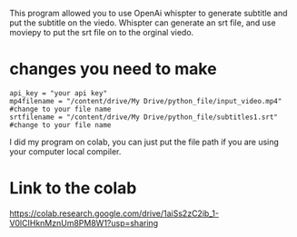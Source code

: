 This program allowed you to use OpenAi whispter to generate subtitle and put the subtitle on the viedo. Whispter can generate an srt file, and use moviepy to put the srt file on to the orginal viedo.

# changes you need to make
```
api_key = "your api key"
mp4filename = "/content/drive/My Drive/python_file/input_video.mp4"
#change to your file name
srtfilename = "/content/drive/My Drive/python_file/subtitles1.srt"
#change to your file name
```
I did my program on colab, you can just put the file path if you are using your computer local compiler.

# Link to the colab
https://colab.research.google.com/drive/1aiSs2zC2ib_1-V0lCIHknMznUm8PM8W1?usp=sharing
